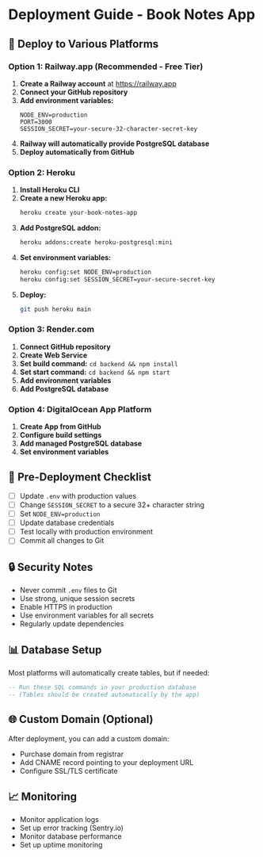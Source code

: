 # Deployment Guide - Book Notes App

## 🚀 Deploy to Various Platforms

### Option 1: Railway.app (Recommended - Free Tier)

1. **Create a Railway account** at https://railway.app
2. **Connect your GitHub repository**
3. **Add environment variables:**
   ```
   NODE_ENV=production
   PORT=3000
   SESSION_SECRET=your-secure-32-character-secret-key
   ```
4. **Railway will automatically provide PostgreSQL database**
5. **Deploy automatically from GitHub**

### Option 2: Heroku

1. **Install Heroku CLI**
2. **Create a new Heroku app:**
   ```bash
   heroku create your-book-notes-app
   ```
3. **Add PostgreSQL addon:**
   ```bash
   heroku addons:create heroku-postgresql:mini
   ```
4. **Set environment variables:**
   ```bash
   heroku config:set NODE_ENV=production
   heroku config:set SESSION_SECRET=your-secure-secret-key
   ```
5. **Deploy:**
   ```bash
   git push heroku main
   ```

### Option 3: Render.com

1. **Connect GitHub repository**
2. **Create Web Service**
3. **Set build command:** `cd backend && npm install`
4. **Set start command:** `cd backend && npm start`
5. **Add environment variables**
6. **Add PostgreSQL database**

### Option 4: DigitalOcean App Platform

1. **Create App from GitHub**
2. **Configure build settings**
3. **Add managed PostgreSQL database**
4. **Set environment variables**

## 🔧 Pre-Deployment Checklist

- [ ] Update `.env` with production values
- [ ] Change `SESSION_SECRET` to a secure 32+ character string
- [ ] Set `NODE_ENV=production`
- [ ] Update database credentials
- [ ] Test locally with production environment
- [ ] Commit all changes to Git

## 🔒 Security Notes

- Never commit `.env` files to Git
- Use strong, unique session secrets
- Enable HTTPS in production
- Use environment variables for all secrets
- Regularly update dependencies

## 📊 Database Setup

Most platforms will automatically create tables, but if needed:
```sql
-- Run these SQL commands in your production database
-- (Tables should be created automatically by the app)
```

## 🌐 Custom Domain (Optional)

After deployment, you can add a custom domain:
- Purchase domain from registrar
- Add CNAME record pointing to your deployment URL
- Configure SSL/TLS certificate

## 📈 Monitoring

- Monitor application logs
- Set up error tracking (Sentry.io)
- Monitor database performance
- Set up uptime monitoring
